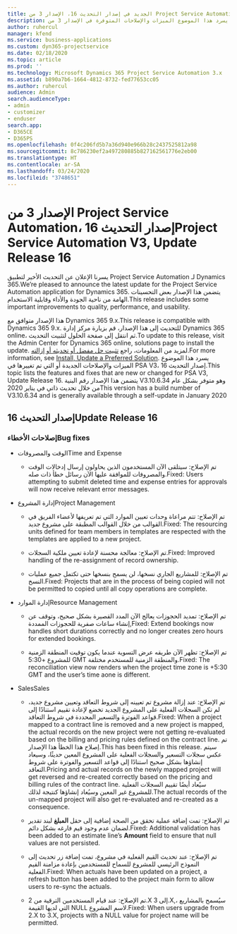 ```yaml
---
title: الجديد في إصدار التحديث 16، الإصدار 3 من Project Service Automation
description: يسرد هذا الموضوع الميزات والإصلاحات المتوفرة في الإصدار 3 من Project Service Automation، إصدار التحديث 16.
author: ruhercul
manager: kfend
ms.service: business-applications
ms.custom: dyn365-projectservice
ms.date: 02/18/2020
ms.topic: article
ms.prod: ''
ms.technology: Microsoft Dynamics 365 Project Service Automation 3.x
ms.assetid: b890a7b6-1664-4812-8732-fed77653cc05
ms.author: ruhercul
audience: Admin
search.audienceType:
- admin
- customizer
- enduser
search.app:
- D365CE
- D365PS
ms.openlocfilehash: 0f4c206fd5b7a36d940e966b28c2437525812a98
ms.sourcegitcommit: 8c786230ef2a497280885b827162561776e2eb00
ms.translationtype: HT
ms.contentlocale: ar-SA
ms.lasthandoff: 03/24/2020
ms.locfileid: "3748651"
---
```

# <a name="project-service-automation-v3-update-release-16"></a><span data-ttu-id="23284-103">الإصدار 3 من Project Service Automation، إصدار التحديث 16</span><span class="sxs-lookup"><span data-stu-id="23284-103">Project Service Automation V3, Update Release 16</span></span>
<span data-ttu-id="23284-104">يسرنا الإعلان عن التحديث الأخير لتطبيق Project Service Automation لـ Dynamics 365.</span><span class="sxs-lookup"><span data-stu-id="23284-104">We’re pleased to announce the latest update for the Project Service Automation application for Dynamics 365.</span></span> <span data-ttu-id="23284-105">يتضمن هذا الإصدار بعض التحسينات الهامة من ناحية الجودة والأداء وقابلية الاستخدام.</span><span class="sxs-lookup"><span data-stu-id="23284-105">This release includes some important improvements to quality, performance, and usability.</span></span>

<span data-ttu-id="23284-106">هذا الإصدار متوافق مع Dynamics 365 9.x.</span><span class="sxs-lookup"><span data-stu-id="23284-106">This release is compatible with Dynamics 365 9.x.</span></span> <span data-ttu-id="23284-107">للتحديث إلى هذا الإصدار، قم بزيارة مركز إدارة Dynamics 365 online، ثم انتقل إلى صفحة الحلول لتثبيت التحديث.</span><span class="sxs-lookup"><span data-stu-id="23284-107">To update to this release, visit the Admin Center for Dynamics 365 online, solutions page to install the update.</span></span> <span data-ttu-id="23284-108">لمزيد من المعلومات، راجع [تثبيت حل مفضل أو تحديثه أو إزالته](https://docs.microsoft.com/dynamics365/project-service/upgrade-psa-home-page).</span><span class="sxs-lookup"><span data-stu-id="23284-108">For more information, see [Install, Update a Preferred Solution](https://docs.microsoft.com/dynamics365/project-service/upgrade-psa-home-page).</span></span> <span data-ttu-id="23284-109">يسرد هذا الموضوع الميزات والإصلاحات الجديدة أو التي تم تغييرها في PSA V3، إصدار التحديث 16.</span><span class="sxs-lookup"><span data-stu-id="23284-109">This topic lists the features and fixes that are new or changed for PSA V3, Update Release 16.</span></span> <span data-ttu-id="23284-110">يتضمن هذا الإصدار رقم البنية V3.10.6.34 وهو متوفر بشكل عام من خلال تحديث ذاتي في يناير 2020</span><span class="sxs-lookup"><span data-stu-id="23284-110">This version has a build number of V3.10.6.34 and is generally available through a self-update in January 2020</span></span>

## <a name="update-release-16"></a><span data-ttu-id="23284-111">إصدار التحديث 16</span><span class="sxs-lookup"><span data-stu-id="23284-111">Update Release 16</span></span>

### <a name="bug-fixes"></a><span data-ttu-id="23284-112">إصلاحات الأخطاء</span><span class="sxs-lookup"><span data-stu-id="23284-112">Bug fixes</span></span>

-   <span data-ttu-id="23284-113">الوقت والمصروفات</span><span class="sxs-lookup"><span data-stu-id="23284-113">Time and Expense</span></span>

    -   <span data-ttu-id="23284-114">تم الإصلاح: سيتلقى الآن المستخدمون الذين يحاولون إرسال إدخالات الوقت والمصروفات للموافقة عليها الآن رسائل خطأ ذات صله.</span><span class="sxs-lookup"><span data-stu-id="23284-114">Fixed: Users attempting to submit deleted time and expense entries for approvals will now receive relevant error messages.</span></span>

-   <span data-ttu-id="23284-115">إدارة المشروع</span><span class="sxs-lookup"><span data-stu-id="23284-115">Project Management</span></span>

    -   <span data-ttu-id="23284-116">تم الإصلاح: تتم مراعاة وحدات تعيين الموارد‬ التي تم تعريفها لأعضاء الفريق في القوالب من خلال القوالب المطبقة على مشروع جديد.</span><span class="sxs-lookup"><span data-stu-id="23284-116">Fixed: The resourcing units defined for team members in templates are respected with the templates are applied to a new project.</span></span>

    -   <span data-ttu-id="23284-117">تم الإصلاح: معالجة محسنة لإعادة تعيين ملكية السجلات.</span><span class="sxs-lookup"><span data-stu-id="23284-117">Fixed: Improved handling of the re-assignment of record ownership.</span></span>

    -   <span data-ttu-id="23284-118">تم الإصلاح: للمشاريع الجاري نسخها، لن يسمح بنسخها حتى تكتمل جميع عمليات النسخ.</span><span class="sxs-lookup"><span data-stu-id="23284-118">Fixed: Projects that are in the process of being copied will not be permitted to copied until all copy operations are complete.</span></span>

-   <span data-ttu-id="23284-119">إدارة الموارد</span><span class="sxs-lookup"><span data-stu-id="23284-119">Resource Management</span></span>

    -   <span data-ttu-id="23284-120">تم الإصلاح: تمديد الحجوزات يعالج الآن المدد القصيرة بشكل صحيح، وتوقف عن إنشاء ساعات صفرية للحجوزات الممددة,</span><span class="sxs-lookup"><span data-stu-id="23284-120">Fixed: Extend bookings now handles short durations correctly and no longer creates zero hours for extended bookings.</span></span>

    -   <span data-ttu-id="23284-121">تم الإصلاح: تظهر الآن طريقه عرض التسوية عندما يكون توقيت المنطقة الزمنية للمشروع +5:30 GMT والمنطقة الزمنية للمستخدم مختلفة.</span><span class="sxs-lookup"><span data-stu-id="23284-121">Fixed: The reconciliation view now renders when the project time zone is +5:30 GMT and the user’s time aone is different.</span></span>

-   <span data-ttu-id="23284-122">‏‏Sales</span><span class="sxs-lookup"><span data-stu-id="23284-122">Sales</span></span>

    -   <span data-ttu-id="23284-123">تم الإصلاح: عند إزالة مشروع تم تعيينه إلى شروط التعاقد وتعيين مشروع جديد، لم تكن السجلات الفعلية على المشروع الجديد تخضع لإعادة تقييم استنادًا إلى قواعد الفوترة والتسعير المحددة في شروط التعاقد.</span><span class="sxs-lookup"><span data-stu-id="23284-123">Fixed: When a project mapped to a contract line is removed and a new project is mapped, the actual records on the new project were not getting re-evaluated based on the billing and pricing rules defined on the contract line.</span></span> <span data-ttu-id="23284-124">تم إصلاح هذا الخطأ هذا الإصدار.</span><span class="sxs-lookup"><span data-stu-id="23284-124">This has been fixed in this release.</span></span> <span data-ttu-id="23284-125">سيتم عكس سجلات التسعير والسجلات الفعلية على المشروع المعين حديثًا، وسيعاد إنشاؤها بشكل صحيح استنادًا إلى قواعد التسعير والفوترة على شروط التعاقد.</span><span class="sxs-lookup"><span data-stu-id="23284-125">Pricing and actual records on the newly mapped project will get reversed and re-created correctly based on the pricing and billing rules of the contract line.</span></span> <span data-ttu-id="23284-126">سيًعاد أيضًا تقييم السجلات الفعلية للمشروع غير المعين وسيُعاد إنشاؤها كنتيجة لذلك.</span><span class="sxs-lookup"><span data-stu-id="23284-126">The actual records of the un-mapped project will also get re-evaluated and re-created as a consequence.</span></span>

    -   <span data-ttu-id="23284-127">تم الإصلاح: تمت إضافة عملية تحقق من الصحة إضافية إلى حقل **المبلغ** لبند تقدير لضمان عدم وجود قيم فارغه بشكل دائم.</span><span class="sxs-lookup"><span data-stu-id="23284-127">Fixed: Additional validation has been added to an estimate line’s **Amount** field to ensure that null values are not persisted.</span></span>

    -   <span data-ttu-id="23284-128">تم الإصلاح: عند تحديث القيم الفعلية في مشروع، تمت إضافة زر تحديث إلى النموذج الرئيسي للمشروع للسماح للمستخدمين بإعادة مزامنة القيم الفعلية.</span><span class="sxs-lookup"><span data-stu-id="23284-128">Fixed: When actuals have been updated on a project, a refresh button has been added to the project main form to allow users to re-sync the actuals.</span></span>

    -   <span data-ttu-id="23284-129">تم الإصلاح: عند قيام المستخدمين الترقية من 2.X إلى 3.X,، سيُسمح بالمشاريع التي لديها القيمة NULL لاسم المشروع.</span><span class="sxs-lookup"><span data-stu-id="23284-129">Fixed: When users upgrade from 2.X to 3.X, projects with a NULL value for project name will be permitted.</span></span>

